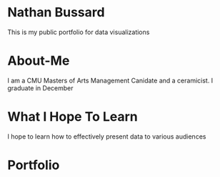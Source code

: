 # Nathan Bussard
This is my public portfolio for data visualizations 

# About-Me 
I am a CMU Masters of Arts Management Canidate and a ceramicist. I graduate in December

# What I Hope To Learn
I hope to learn how to effectively present data to various audiences 

# Portfolio
